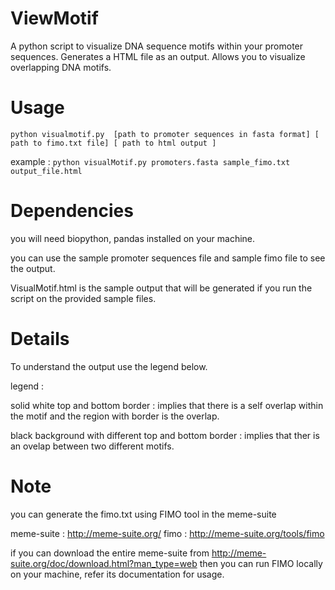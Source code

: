 # ViewMotif
A python script to visualize DNA sequence motifs within your promoter sequences. Generates a HTML file as an output. Allows you to visualize overlapping DNA motifs.

# Usage

`python visualmotif.py  [path to promoter sequences in fasta format] [ path to fimo.txt file] [ path to html output ]`

example : `python visualMotif.py promoters.fasta sample_fimo.txt output_file.html`


# Dependencies

you will need biopython, pandas installed on your machine.

you can use the sample promoter sequences file and sample fimo file to see the output.

VisualMotif.html is the sample output that will be generated if you run the script on the provided sample files.


# Details 

To understand the output use the legend below.

legend :

solid white top and bottom border : implies that there is a self overlap within the motif and the region with border is the overlap.

black background with different top and bottom border : implies that ther is an ovelap between two different motifs.



# Note

you can generate the fimo.txt using FIMO tool in the meme-suite

meme-suite :  http://meme-suite.org/
fimo	   :  http://meme-suite.org/tools/fimo

if you can download the entire meme-suite from http://meme-suite.org/doc/download.html?man_type=web then you can run FIMO locally on your machine, refer its documentation for usage.


